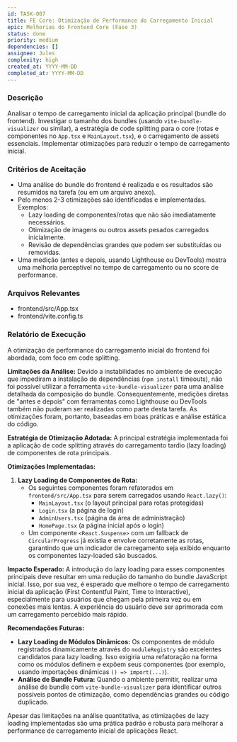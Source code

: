 ```yaml
---
id: TASK-007
title: FE Core: Otimização de Performance do Carregamento Inicial
epic: Melhorias do Frontend Core (Fase 3)
status: done
priority: medium
dependencies: []
assignee: Jules
complexity: high
created_at: YYYY-MM-DD
completed_at: YYYY-MM-DD
---
```


### Descrição

Analisar o tempo de carregamento inicial da aplicação principal (bundle do frontend). Investigar o tamanho dos bundles (usando `vite-bundle-visualizer` ou similar), a estratégia de code splitting para o core (rotas e componentes no `App.tsx` e `MainLayout.tsx`), e o carregamento de assets essenciais. Implementar otimizações para reduzir o tempo de carregamento inicial.

### Critérios de Aceitação

- Uma análise do bundle do frontend é realizada e os resultados são resumidos na tarefa (ou em um arquivo anexo).
- Pelo menos 2-3 otimizações são identificadas e implementadas. Exemplos:
    - Lazy loading de componentes/rotas que não são imediatamente necessários.
    - Otimização de imagens ou outros assets pesados carregados inicialmente.
    - Revisão de dependências grandes que podem ser substituídas ou removidas.
- Uma medição (antes e depois, usando Lighthouse ou DevTools) mostra uma melhoria perceptível no tempo de carregamento ou no score de performance.

### Arquivos Relevantes
  - frontend/src/App.tsx
  - frontend/vite.config.ts

### Relatório de Execução

A otimização de performance do carregamento inicial do frontend foi abordada, com foco em code splitting.

**Limitações da Análise:**
Devido a instabilidades no ambiente de execução que impediram a instalação de dependências (`npm install` timeouts), não foi possível utilizar a ferramenta `vite-bundle-visualizer` para uma análise detalhada da composição do bundle. Consequentemente, medições diretas de "antes e depois" com ferramentas como Lighthouse ou DevTools também não puderam ser realizadas como parte desta tarefa. As otimizações foram, portanto, baseadas em boas práticas e análise estática do código.

**Estratégia de Otimização Adotada:**
A principal estratégia implementada foi a aplicação de code splitting através do carregamento tardio (lazy loading) de componentes de rota principais.

**Otimizações Implementadas:**

1.  **Lazy Loading de Componentes de Rota:**
    *   Os seguintes componentes foram refatorados em `frontend/src/App.tsx` para serem carregados usando `React.lazy()`:
        *   `MainLayout.tsx` (o layout principal para rotas protegidas)
        *   `Login.tsx` (a página de login)
        *   `AdminUsers.tsx` (página da área de administração)
        *   `HomePage.tsx` (a página inicial após o login)
    *   Um componente `<React.Suspense>` com um fallback de `CircularProgress` já existia e envolve corretamente as rotas, garantindo que um indicador de carregamento seja exibido enquanto os componentes lazy-loaded são buscados.

**Impacto Esperado:**
A introdução do lazy loading para esses componentes principais deve resultar em uma redução do tamanho do bundle JavaScript inicial. Isso, por sua vez, é esperado que melhore o tempo de carregamento inicial da aplicação (First Contentful Paint, Time to Interactive), especialmente para usuários que chegam pela primeira vez ou em conexões mais lentas. A experiência do usuário deve ser aprimorada com um carregamento percebido mais rápido.

**Recomendações Futuras:**
*   **Lazy Loading de Módulos Dinâmicos:** Os componentes de módulo registrados dinamicamente através do `moduleRegistry` são excelentes candidatos para lazy loading. Isso exigiria uma refatoração na forma como os módulos definem e expõem seus componentes (por exemplo, usando importações dinâmicas `() => import(...)`).
*   **Análise de Bundle Futura:** Quando o ambiente permitir, realizar uma análise de bundle com `vite-bundle-visualizer` para identificar outros possíveis pontos de otimização, como dependências grandes ou código duplicado.

Apesar das limitações na análise quantitativa, as otimizações de lazy loading implementadas são uma prática padrão e robusta para melhorar a performance de carregamento inicial de aplicações React.

